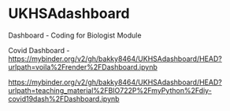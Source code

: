 # UKHSAdashboard
Dashboard - Coding for Biologist Module


Covid Dashboard - https://mybinder.org/v2/gh/bakky8464/UKHSAdashboard/HEAD?urlpath=voila%2Frender%2FDashboard.ipynb

https://mybinder.org/v2/gh/bakky8464/UKHSAdashboard/HEAD?urlpath=teaching_material%2FBIO722P%2FmyPython%2Fdiy-covid19dash%2FDashboard.ipynb
